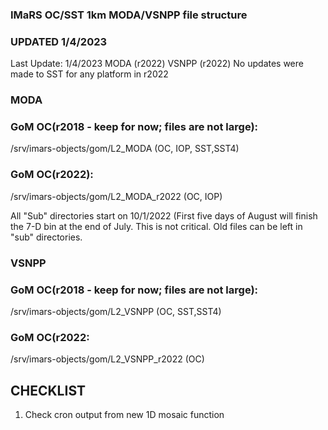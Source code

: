 ### IMaRS OC/SST 1km MODA/VSNPP file structure
### UPDATED 1/4/2023

Last Update: 1/4/2023
MODA (r2022)
VSNPP (r2022)
No updates were made to SST for any platform in r2022

### MODA
### GoM OC(r2018 - keep for now; files are not large):
/srv/imars-objects/gom/L2_MODA (OC, IOP, SST,SST4)

### GoM OC(r2022):
/srv/imars-objects/gom/L2_MODA_r2022 (OC, IOP)

All "Sub" directories start on 10/1/2022 (First five days of August will finish the 7-D bin at the end of July. This is not critical. Old files can be left in "sub" directories.


### VSNPP 
### GoM OC(r2018 - keep for now; files are not large):
/srv/imars-objects/gom/L2_VSNPP (OC, SST,SST4)

### GoM OC(r2022:
/srv/imars-objects/gom/L2_VSNPP_r2022 (OC)

## CHECKLIST
1. Check cron output from new 1D mosaic function
